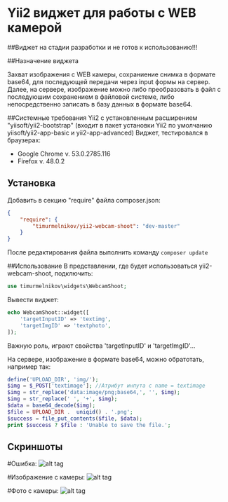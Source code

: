 Yii2 виджет для работы с WEB камерой
================================

##Виджет на стадии разработки и не готов к использованию!!!


##Назначение виджета

Захват изображения с WEB камеры, сохраниение снимка в формате base64, для последующей передачи через input формы на сервер. 
Далее, на сервере, изображение можно либо преобразовать в файл с последуюшим сохранением в файловой системе,
либо непосредственно записать в базу данных в формате base64.



##Системные требования
Yii2 с установленным расширением "yiisoft/yii2-bootstrap" (входит в пакет установки Yii2 по умолчанию yiisoft/yii2-app-basic и yii2-app-advanced)
Виджет, тестировался в браузерах:
- Google Chrome v. 53.0.2785.116
- Firefox v. 48.0.2


## Установка
Добавить в секцию "require" файла composer.json:
``` json
{
    "require": {
        "timurmelnikov/yii2-webcam-shoot": "dev-master"
    }
}
```
После редактирования файла выполнить команду `composer update`

##Использование
В представлении, где будет использоваться yii2-webcam-shoot, подключить:
``` php
use timurmelnikov\widgets\WebcamShoot;
```
Вывести виджет:
``` php
echo WebcamShoot::widget([
    'targetInputID' => 'textimg',
    'targetImgID' => 'textphoto',
]);
```

Важную роль, играют свойства 'targetInputID' и 'targetImgID'...


На сервере, изображение в формате base64, можно обратотать, например так:
``` php
define('UPLOAD_DIR', 'img/');
$img = $_POST['textimage']; //Атрибут инпута с name = textimage
$img = str_replace('data:image/png;base64,', '', $img);
$img = str_replace(' ', '+', $img);
$data = base64_decode($img);
$file = UPLOAD_DIR .  uniqid() . '.png';
$success = file_put_contents($file, $data);
print $success ? $file : 'Unable to save the file.';
```



## Скриншоты
#Ошибка:
![alt tag](https://lh3.googleusercontent.com/B_czT9ySo4OlpcC_YDrCL3mjNJoVb86zdFK1nFp_Jj5pz-YBINoW5U6N3h5hZSjPFgKp6Rxek7_D_phAqomeZYpUpCd-oUM)

#Изображение с камеры:
![alt tag](https://lh3.googleusercontent.com/GbFFhQn9MecZeBsMQl0TLTBuKNWkT9Y1aRkkz10lwhqoHUKjmdfauN0zIckL-T1K8h2XIuXBbFHvWZgdJhcuBaAYJAKz0Qw)

#Фото с камеры:
![alt tag](https://lh3.googleusercontent.com/sGJWUSHG5-Vk2QWj9KBWKutbSiqol8OLiArhJZeTqdp0J1cfMQlpAs181k8rvJr9FO986JIK-mgJUJ9rYSvWdw6bPTdQ2eo)
